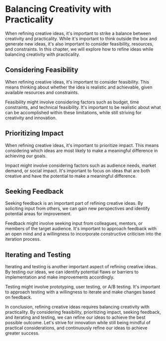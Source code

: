 Balancing Creativity with Practicality
====================================================================

When refining creative ideas, it's important to strike a balance between creativity and practicality. While it's important to think outside the box and generate new ideas, it's also important to consider feasibility, resources, and constraints. In this chapter, we will explore how to refine ideas while balancing creativity with practicality.

Considering Feasibility
-----------------------

When refining creative ideas, it's important to consider feasibility. This means thinking about whether the idea is realistic and achievable, given available resources and constraints.

Feasibility might involve considering factors such as budget, time constraints, and technical feasibility. It's important to be realistic about what can be accomplished within these limitations, while still striving for creativity and innovation.

Prioritizing Impact
-------------------

When refining creative ideas, it's important to prioritize impact. This means considering which ideas are most likely to make a meaningful difference in achieving our goals.

Impact might involve considering factors such as audience needs, market demand, or social impact. It's important to focus on ideas that are both creative and have the potential to make a meaningful difference.

Seeking Feedback
----------------

Seeking feedback is an important part of refining creative ideas. By soliciting input from others, we can gain new perspectives and identify potential areas for improvement.

Feedback might involve seeking input from colleagues, mentors, or members of the target audience. It's important to approach feedback with an open mind and a willingness to incorporate constructive criticism into the iteration process.

Iterating and Testing
---------------------

Iterating and testing is another important aspect of refining creative ideas. By testing our ideas, we can identify potential flaws or barriers to implementation and make improvements accordingly.

Testing might involve prototyping, user testing, or A/B testing. It's important to approach testing with a willingness to iterate and make changes based on feedback.

In conclusion, refining creative ideas requires balancing creativity with practicality. By considering feasibility, prioritizing impact, seeking feedback, and iterating and testing, we can refine our ideas to achieve the best possible outcome. Let's strive for innovation while still being mindful of practical considerations, and continuously refine our ideas to achieve greater success.
